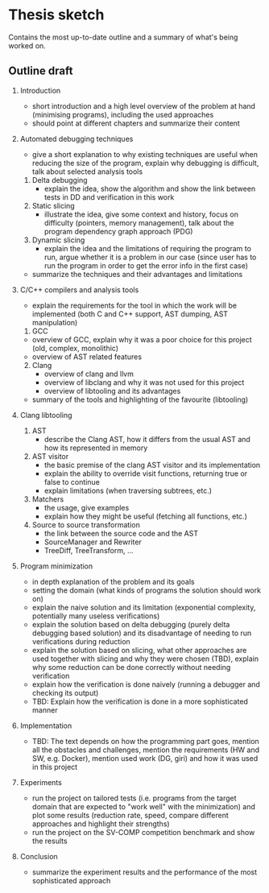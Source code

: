 # Thesis sketch

Contains the most up-to-date outline and a summary of what's being worked on.

## Outline draft

1. Introduction 

   - short introduction and a high level overview of the problem at hand (minimising programs), including the used approaches
   - should point at different chapters and summarize their content

3. Automated debugging techniques

   - give a short explanation to why existing techniques are useful when reducing the size of the program, explain why debugging is difficult, talk about selected analysis tools

   1. Delta debugging
      - explain the idea, show the algorithm and show the link between tests in DD and verification in this work
   2. Static slicing
      - illustrate the idea, give some context and history, focus on difficulty (pointers, memory management), talk about the program dependency graph approach (PDG)
   3. Dynamic slicing
      - explain the idea and the limitations of requiring the program to run, argue whether it is a problem in our case (since user has to run the program in order to get the error info in the first case)

   - summarize the techniques and their advantages and limitations

4. C/C++ compilers and analysis tools

   - explain the requirements for the tool in which the work will be implemented (both C and C++ support, AST dumping, AST manipulation)

   1.  GCC
      - overview of GCC, explain why it was a poor choice for this project (old, complex, monolithic)
      - overview of AST related features
   2. Clang
      - overview of clang and llvm
      - overview of libclang and why it was not used for this project
      - overview of libtooling and its advantages

   - summary of the tools and highlighting of the favourite (libtooling) 

5. Clang libtooling

   1. AST
      - describe the Clang AST, how it differs from the usual AST and how its represented in memory
   2. AST visitor
      - the basic premise of the clang AST visitor and its implementation
      - explain the ability to override visit functions, returning true or false to continue
      - explain limitations (when traversing subtrees, etc.)
   3. Matchers
      - the usage, give examples
      - explain how they might be useful (fetching all functions, etc.)
   4. Source to source transformation
      - the link between the source code and the AST
      - SourceManager and Rewriter
      - TreeDiff, TreeTransform, ...
   
5. Program minimization

   - in depth explanation of the problem and its goals
   - setting the domain (what kinds of programs the solution should work on)
   - explain the naive solution and its limitation (exponential complexity, potentially many useless verifications)
   - explain the solution based on delta debugging (purely delta debugging based solution) and its disadvantage of needing to run verifications during reduction
   - explain the solution based on slicing, what other approaches are used together with slicing and why they were chosen (TBD), explain why some reduction can be done correctly without needing verification
   - explain how the verification is done naively (running a debugger and checking its output)
   - TBD: Explain how the verification is done in a more sophisticated manner

6. Implementation

   - TBD: The text depends on how the programming part goes, mention all the obstacles and challenges, mention the requirements (HW and SW, e.g. Docker), mention used work (DG, giri) and how it was used in this project

7. Experiments

   - run the project on tailored tests (i.e. programs from the target domain that are expected to "work well" with the minimization) and plot some results (reduction rate, speed, compare different approaches and highlight their strengths)
   - run the project on the SV-COMP competition benchmark and show the results

8. Conclusion

   - summarize the experiment results and the performance of the most sophisticated approach

